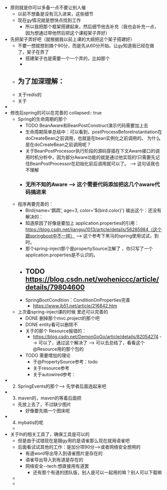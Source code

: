 - 原则就是你可以多备一点不要让别人催
	- 以前不想备是没有沉入进来，这些细节
	- 现在gy情况就是想快点找到工作
		- 所以我把那个框架搭建起来，然后细节他去补充（我也会补充一点，因为想通过带他然后把这个课程架子弄好）
- 先把架子弄好吧（就根据我以前上课的大纲把这个架子搭建好）
	- 不要一想就想到搞个90分，而是先从60分开始。让gy知道我已经在做了，架子在弄了
		- 搭建架子也是需要一个一个弄的，比如那个
		-
	- 为了加深理解：
		-
	- 关于redis的
	- 关于
-
- 修改后spring的可以在完善的
  collapsed:: true
	- Spring的生命周期的那个
		- TODO BeanAware和BeanPostConstruct演示代码需要加上去
		- 生命周期简单总结中：可以看到，postProcessBeforeInstantiation在doCreateBean之前调用，也就是在bean实例化之前调用的。  为什么是在doCreateBean之前调用呢？
		- 关于BeanPostProcessor执行阶段的源码穿插在下文Aware接口的调用时机分析中，因为部分Aware功能的就是通过他实现的!只需要先记住BeanPostProcessor在初始化前后调用就可以了。 --> 这句话我也不理解
		- ### 无所不知的Aware  --> 这个需要代码添加把这几个aware代码搞进来
	- 程序再要完善的：
		- Bird{name='鹦鹉', age=3, color='${bird.color}'}  输出这个：还没有解决的：
		- 知道原因了好像是要加上 application.properties的引用：https://blog.csdn.net/jiangyu1013/article/details/56285984（这个跟springboot中不一样）  --> 这个参考下黑马的spring使用试试，到时。
		- 那个spring-inject那个是propertySource注解了 ，你只写了一个application.properties是不认识的。
		- TODO https://blog.csdn.net/woheniccc/article/details/79804600
			-
		- SpringBootCondition：ConditionOnProperties完善
			- https://www.jb51.net/article/216842.htm
	- 上次备spring-inject课的时候  里还可以完善的
		- DONE 删掉那个mvc.project的那个吧
		- DONE entity看可以删除不
		- 关于的那个 Resource报错的：
			- https://blog.csdn.net/DemonGoGo/article/details/82054274  --> 可以了，通过这个解决了  --> 可以去总结了，看看这个@Resource用的那个包的
		- TODO 需要增加的理论
			- 于@PropertySource参考：todo
			- 关于resource参考
			- 关于autowired参考：
- 2. SpringEvents的那个--> 先学者后面连起来吧
- 3. maven的，maven的等着后面把
	- 先放上去了，不过缺少图片
		- 好像要先搞一个图床呢
- 4. mybatis的呢
	-
- 关于lh的相关工具了，确保工具是可以的
	- 但是由于试错现在是跟gy用的是语雀那么现在就用语雀吧
	- 后面看试试其他的工作：是加分项90分-->或者网络安全想用的
		- 有道word导出导入到语雀图片是存在的
		- 语雀导出导入到有道是存在的
		- 网络安全--tech:想直接用有道罢
			- 还有那个有道的团队版，别人是可以一起用的嘛？别人可以下载嘛
	-
	-